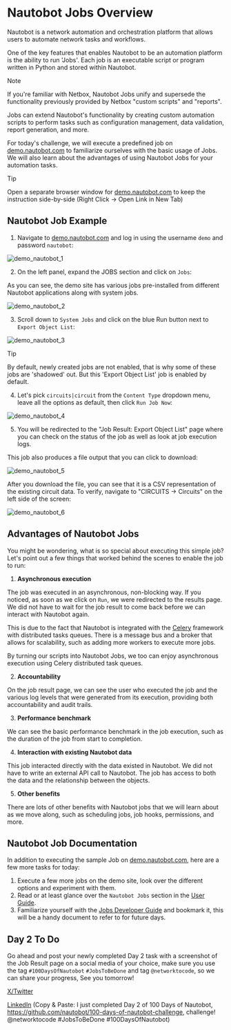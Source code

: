 # Nautobot Jobs Overview

Nautobot is a network automation and orchestration platform that allows users to automate network tasks and workflows.

One of the key features that enables Nautobot to be an automation platform is the ability to run 'Jobs'. Each job is an executable script or program written in Python and stored within Nautobot.

> [!NOTE]
> If you're familiar with Netbox, Nautobot Jobs unify and supersede the functionality previously provided by Netbox "custom scripts" and "reports".

Jobs can extend Nautobot's functionality by creating custom automation scripts to perform tasks such as configuration management, data validation, report generation, and more.

For today's challenge, we will execute a predefined job on [demo.nautobot.com](https://demo.nautobot.com/) to familiarize ourselves with the basic usage of Jobs. We will also learn about the advantages of using Nautobot Jobs for your automation tasks.

> [!TIP]
> Open a separate browser window for [demo.nautobot.com](https://demo.nautobot.com/) to keep the instruction side-by-side (Right Click -> Open Link in New Tab)

## Nautobot Job Example

1. Navigate to [demo.nautobot.com](https://demo.nautobot.com/) and log in using the username ```demo``` and password ```nautobot```:

![demo_nautobot_1](images/demo_nautobot_1.png)

2. On the left panel, expand the JOBS section and click on ```Jobs```: 

As you can see, the demo site has various jobs pre-installed from different Nautobot applications along with system jobs.

![demo_nautobot_2](images/demo_nautobot_2.png)

3. Scroll down to `System Jobs` and click on the blue Run button next to `Export Object List`: 

![demo_nautobot_3](images/demo_nautobot_3.png)

>[!TIP] 
> By default, newly created jobs are not enabled, that is why some of these jobs are 'shadowed' out. But this 'Export Object List' job is enabled by default. 

4. Let's pick `circuits|circuit` from the `Content Type` dropdown menu, leave all the options as default, then click `Run Job Now`:

![demo_nautobot_4](images/demo_nautobot_4.png)

5. You will be redirected to the "Job Result: Export Object List" page where you can check on the status of the job as well as look at job execution logs. 

This job also produces a file output that you can click to download: 

![demo_nautobot_5](images/demo_nautobot_5.png)

After you download the file, you can see that it is a CSV representation of the existing circuit data. To verify, navigate to "CIRCUITS -> Circuits" on the left side of the screen:

![demo_nautobot_6](images/demo_nautobot_6.png)

## Advantages of Nautobot Jobs

You might be wondering, what is so special about executing this simple job? Let's point out a few things that worked behind the scenes to enable the job to run: 

1. **Asynchronous execution**

The job was executed in an asynchronous, non-blocking way. If you noticed, as soon as we click on `Run`, we were redirected to the results page. We did not have to wait for the job result to come back before we can interact with Nautobot again. 

This is due to the fact that Nautobot is integrated with the [Celery](https://docs.celeryq.dev/en/stable/getting-started/introduction.html) framework with distributed tasks queues. There is a message bus and a broker that allows for scalability, such as adding more workers to execute more jobs. 

By turning our scripts into Nautobot Jobs, we too can enjoy asynchronous execution using Celery distributed task queues.

2. **Accountability**

On the job result page, we can see the user who executed the job and the various log levels that were generated from its execution, providing both accountability and audit trails. 

3. **Performance benchmark**

We can see the basic performance benchmark in the job execution, such as the duration of the job from start to completion. 

4. **Interaction with existing Nautobot data**

This job interacted directly with the data existed in Nautobot. We did not have to write an external API call to Nautobot. The job has access to both the data and the relationship between the objects. 

5. **Other benefits**

There are lots of other benefits with Nautobot jobs that we will learn about as we move along, such as scheduling jobs, job hooks, permissions, and more. 

## Nautobot Job Documentation

In addition to executing the sample Job on [demo.nautobot.com](https://demo.nautobot.com), here are a few more tasks for today: 

1. Execute a few more jobs on the demo site, look over the different options and experiment with them. 
2. Read or at least glance over the `Nautobot Jobs` section in the [User Guide](https://docs.nautobot.com/projects/core/en/stable/user-guide/platform-functionality/jobs/). 
3. Familiarize yourself with the [Jobs Developer Guide](https://docs.nautobot.com/projects/core/en/stable/development/jobs/) and bookmark it, this will be a handy document to refer to for future days. 

## Day 2 To Do

Go ahead and post your newly completed Day 2 task with a screenshot of the Job Result page on a social media of your choice, make sure you use the tag `#100DaysOfNautobot` `#JobsToBeDone` and tag `@networktocode`, so we can share your progress, See you tomorrow! 

[X/Twitter](<https://twitter.com/intent/tweet?url=https://github.com/nautobot/100-days-of-nautobot-challenge&text=I+jst+completed+Day+2+of+the+100+days+of+nautobot+challenge+!&hashtags=100DaysOfNautobot,JobsToBeDone>)

[LinkedIn](https://www.linkedin.com/) (Copy & Paste: I just completed Day 2 of 100 Days of Nautobot, https://github.com/nautobot/100-days-of-nautobot-challenge, challenge! @networktocode #JobsToBeDone #100DaysOfNautobot)
